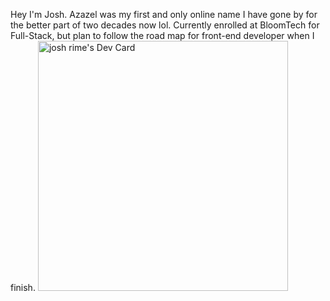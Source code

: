 Hey I'm Josh.
Azazel was my first and only online name I have gone by for the better part of two decades now lol.
Currently enrolled at BloomTech for Full-Stack, but plan to follow the road map for front-end developer when I finish.
<a href="https://app.daily.dev/azazel1169"><img src="https://api.daily.dev/devcards/129f2cd86356490d9488409ddd7d5742.png?r=s04" width="400" alt="josh rime's Dev Card"/></a>

<!---
Azazel1169/Azazel1169 is a ✨ special ✨ repository because its `README.md` (this file) appears on your GitHub profile.
You can click the Preview link to take a look at your changes.
--->
